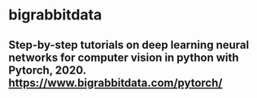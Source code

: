 # bigrabbitdata

## Step-by-step tutorials on deep learning neural networks for computer vision in python with Pytorch, 2020. https://www.bigrabbitdata.com/pytorch/
